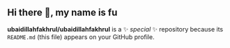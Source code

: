 ## Hi there 👋, my name is fu

**ubaidillahfakhrul/ubaidillahfakhrul** is a ✨ _special_ ✨ repository because its `README.md` (this file) appears on your GitHub profile.
<!--
**ubaidillahfakhrul/ubaidillahfakhrul** is a ✨ _special_ ✨ repository because its `README.md` (this file) appears on your GitHub profile.

Here are some ideas to get you started:

- 🔭 I’m currently working on ...
- 🌱 I’m currently learning ...
- 👯 I’m looking to collaborate on ...
- 🤔 I’m looking for help with ...
- 💬 Ask me about ...
- 📫 How to reach me: ...
- 😄 Pronouns: ...
- ⚡ Fun fact: ...
-->
